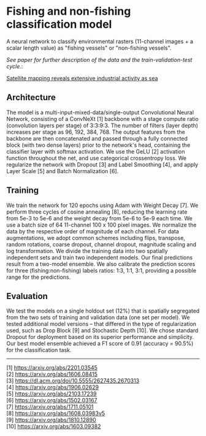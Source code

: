 # Fishing and non-fishing classification model

A neural network to classify environmental rasters (11-channel images + a scalar length value) as "fishing vessels" or "non-fishing vessels".

_See paper for further description of the data and the train-validation-test cycle._:

[Satellite mapping reveals extensive industrial activity as sea](http://#)

## Architecture

The model is a multi-input-mixed-data/single-output Convolutional Neural Network, consisting of a ConvNeXt [1] backbone with a stage compute ratio (convolution layers per stage) of 3:3:9:3. The number of filters (layer depth) increases per stage as 96, 192, 384, 768. The output features from the backbone are then concatenated and passed through a fully connected block (with two dense layers) prior to the network's head, containing the classifier layer with softmax activation. We use the GeLU [2] activation function throughout the net, and use categorical crossentropy loss. We regularize the network with Dropout [3] and Label Smoothing [4], and apply Layer Scale [5] and Batch Normalization [6]. 

## Training

We train the network for 120 epochs using Adam with Weight Decay [7]. We perform three cycles of cosine annealing [8], reducing the learning rate from 5e-3 to 5e-6 and the weight decay from 5e-6 to 5e-9 each time. We use a batch size of 64 11-channel 100 x 100 pixel images. We normalize the data by the respective order of magnitude of each channel. For data augmentations, we adopt common schemes including flips, transpose, random rotations, coarse dropout, channel dropout, magnitude scaling and log transformation. We divide the training data into two spatially independent sets and train two independent models. Our final predictions result from a two-model ensemble. We also calibrate the prediction scores for three (fishing:non-fishing) labels ratios: 1:3, 1:1, 3:1, providing a possible range for the predictions.

## Evaluation

We test the models on a single holdout set (12%) that is spatially segregated from the two sets of training and validation data (one set per model). We tested additional model versions – that differed in the type of regularization used, such as Drop Block [9] and Stochastic Depth [10]. We chose standard Dropout for deployment based on its superior performance and simplicity. Our best model ensemble achieved a F1 score of 0.91 (accuracy = 90.5%) for the classification task. 

---

[1] https://arxiv.org/abs/2201.03545  
[2] https://arxiv.org/abs/1606.08415  
[3] https://dl.acm.org/doi/10.5555/2627435.2670313  
[4] https://arxiv.org/abs/1906.02629  
[5] https://arxiv.org/abs/2103.17239  
[6] https://arxiv.org/abs/1502.03167  
[7] https://arxiv.org/abs/1711.05101  
[8] https://arxiv.org/abs/1608.03983v5  
[9] https://arxiv.org/abs/1810.12890  
[10] https://arxiv.org/abs/1603.09382  
